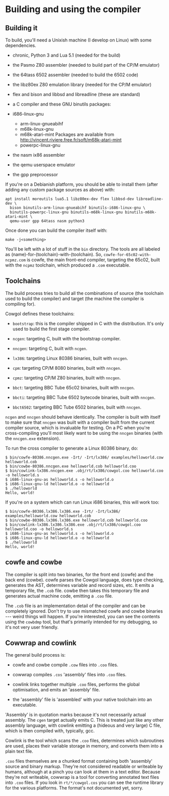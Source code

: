 Building and using the compiler
===============================

Building it
-----------

To build, you'll need a Unixish machine (I develop on Linux) with some
dependencies.

  - chronic, Python 3 and Lua 5.1 (needed for the build)

  - the Pasmo Z80 assembler (needed to build part of the CP/M emulator)

  - the 64tass 6502 assembler (needed to build the 6502 code)

  - the libz80ex Z80 emulation library (needed for the CP/M emulator)
  
  - flex and bison and libbsd and libreadline (these are standard)

  - a C compiler and these GNU binutils packages:

  - i686-linux-gnu
	- arm-linux-gnueabihf
	- m68k-linux-gnu
	- m68k-atari-mint
	  Packages are available from http://vincent.riviere.free.fr/soft/m68k-atari-mint
	- powerpc-linux-gnu

  - the nasm ix86 assembler

  - the qemu userspace emulator

  - the gpp preprocessor

If you're on a Debianish platform, you should be able to install them (after
adding any custom package sources as above) with:

    apt install moreutils lua5.1 libz80ex-dev flex libbsd-dev libreadline-dev \
      bison binutils-arm-linux-gnueabihf binutils-i686-linux-gnu \
      binutils-powerpc-linux-gnu binutils-m68k-linux-gnu binutils-m68k-atari-mint \
      qemu-user gpp 64tass nasm python3

Once done you can build the compiler itself with:


```
make -j<something>
```

You'll be left with a lot of stuff in the `bin` directory. The tools are all
labeled as (name)-for-(toolchain)-with-(toolchain).  So,
`cowfe-for-65c02-with-ncpmz.com` is cowfe, the main front-end compiler,
targeting the 65c02, built with the `ncpmz` toolchain, which produced a `.com`
executable.



Toolchains
----------

The build process tries to build all the combinations of source (the toolchain
used to build the compiler) and target (the machine the compiler is compiling
for). 

Cowgol defines these toolchains:

  - `bootstrap`: this is the compiler shipped in C with the distribution.
    It's only used to build the first stage compiler.

  - `ncgen`: targeting C, built with the bootstrap compiler.

  - `nncgen`: targeting C, built with `ncgen`.

  - `lx386`: targeting Linux 80386 binaries, built with `nncgen`.

  - `cpm`: targeting CP/M 8080 binaries, built with `nncgen`.

  - `cpmz`: targeting CP/M Z80 binaries, built with `nncgen`.

  - `bbct`: targeting BBC Tube 65c02 binaries, built with `nncgen`.

  - `bbcti`: targeting BBC Tube 6502 bytecode binaries, built with `nncgen`.

  - `bbct6502`: targeting BBC Tube 6502 binaries, built with `nncgen`.

`ncgen` and `nncgen` should behave identically. The compiler is built with
itself to make sure that `nncgen` was built with a compiler built from the
current compiler source, which is invaluable for testing. On a PC when you're
cross-compiling you'll most likely want to be using the `nncgen` binaries (with
the `nncgen.exe` extension).

To run the cross compiler to generate a Linux 80386 binary, do:

```
$ bin/cowfe-80386.nncgen.exe -Irt/ -Irt/lx386/ examples/helloworld.cow helloworld.cob
$ bin/cowbe-80386.nncgen.exe helloworld.cob helloworld.coo
$ bin/cowlink-lx386.nncgen.exe .obj/rt/lx386/cowgol.coo helloworld.coo -o helloworld.s
$ i686-linux-gnu-as helloworld.s -o helloworld.o
$ i686-linux-gnu-ld helloworld.o -o helloworld
$ ./helloworld
Hello, world!
```

If you're on a system which can run Linux i686 binaries, this will work too:

```
$ bin/cowfe-80386.lx386.lx386.exe -Irt/ -Irt/lx386/ examples/helloworld.cow helloworld.cob
$ bin/cowbe-80386.lx386.lx386.exe helloworld.cob helloworld.coo
$ bin/cowlink-lx386.lx386.lx386.exe .obj/rt/lx386/cowgol.coo helloworld.coo -o helloworld.s
$ i686-linux-gnu-as helloworld.s -o helloworld.o
$ i686-linux-gnu-ld helloworld.o -o helloworld
$ ./helloworld
Hello, world!
```

cowfe and cowbe
---------------

The compiler is split into two binaries, for the front end (cowfe) and the back
end (cowbe). cowfe parses the Cowgol language, does type checking, generates
the AST, determines variable and record sizes, etc. It emits a temporary file,
the `.cob` file. cowbe then takes this temporary file and generates actual
machine code, emitting a `.coo` file.

The `.cob` file is an implementation detail of the compiler and can be
completely ignored. Don't try to use mismatched cowfe and cowbe binaries ---
weird things will happen. If you're interested, you can see the contents using
the `cowbdmp` tool, but that's primarily intended for my debugging, so it's not
very user friendly.


Cowwrap and cowlink
-------------------

The general build process is:

  - cowfe and cowbe compile `.cow` files into `.coo` files.

  - cowwrap compiles `.cos` 'assembly' files into `.coo` files.

  - cowlink links together multiple `.coo` files, performs the global
	optimisation, and emits an 'assembly' file.

  - the 'assembly' file is 'assembled' with your native toolchain into an
	executable.

'Assembly' is in quotation marks because it's not necessarily actual assembly.
The `cgen` target actually emits C. This is treated just like any other
assembly language, with cowlink emitting a (hideous and very large) C file,
which is then compiled with, typically, gcc.

Cowlink is the tool which scans the `.coo` files, determines which subroutines
are used, places their variable storage in memory, and converts them into a
plain text file.

`.coo` files themselves are a chunked format containing both 'assembly' source
and binary markup. They're not considered readable or writeable by humans,
although at a pinch you can look at them in a text editor. Because they're not
writeable, cowwrap is a tool for converting annotated text files into `.coo`
files. If you look in `rt/*/cowgol.cos` you can see the runtime library for the
various platforms. The format's not documented yet, sorry.

